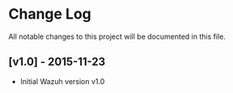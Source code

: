 # Change Log
All notable changes to this project will be documented in this file.


## [v1.0] - 2015-11-23
- Initial Wazuh version v1.0
